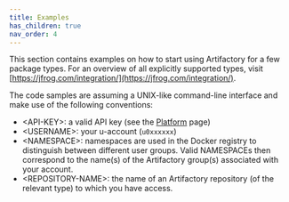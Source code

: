 ```yaml
---
title: Examples
has_children: true
nav_order: 4
---
```


This section contains examples on how to start using Artifactory for a few
package types. For an overview of all explicitly supported types, visit
[https://jfrog.com/integration/](https://jfrog.com/integration/).

The code samples are assuming a UNIX-like command-line interface
and make use of the following conventions:

* \<API-KEY\>: a valid API key (see the [Platform](../platform) page)
* \<USERNAME\>: your u-account (`u0xxxxxx`)
* \<NAMESPACE\>: namespaces are used in the Docker registry to distinguish
  between different user groups. Valid NAMESPACEs then correspond to the
  name(s) of the Artifactory group(s) associated with your account.
* \<REPOSITORY-NAME\>: the name of an Artifactory repository (of the relevant 
  type) to which you have access.
